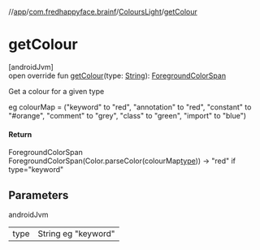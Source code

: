 //[app](../../../index.md)/[com.fredhappyface.brainf](../index.md)/[ColoursLight](index.md)/[getColour](get-colour.md)

# getColour

[androidJvm]\
open override fun [getColour](get-colour.md)(type: [String](https://kotlinlang.org/api/latest/jvm/stdlib/kotlin/-string/index.html)): [ForegroundColorSpan](https://developer.android.com/reference/kotlin/android/text/style/ForegroundColorSpan.html)

Get a colour for a given type

eg colourMap = ("keyword" to "red", "annotation" to "red", "constant" to "#orange", "comment" to "grey", "class" to "green", "import" to "blue")

#### Return

ForegroundColorSpan ForegroundColorSpan(Color.parseColor(colourMap[type](get-colour.md))) -> "red" if type="keyword"

## Parameters

androidJvm

| | |
|---|---|
| type | String eg "keyword" |
